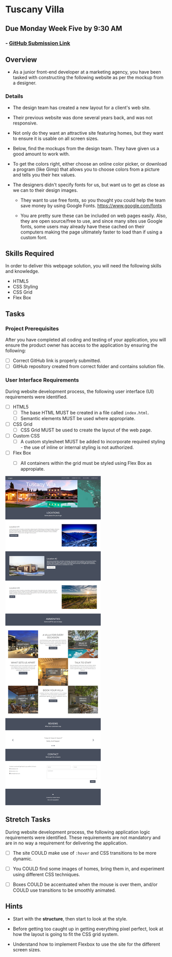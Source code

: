 # Tuscany Villa
## Due Monday Week Five by 9:30 AM

### - [GitHub Submission Link](https://docs.google.com/forms/d/e/1FAIpQLScUEvl_ZgH_OgBu0zbg_WIvB6zBSkkXh7wfxqjv4LwLdBDxLg/viewform)

## Overview
- As a junior front-end developer at a marketing agency, you have been tasked with constructing the following website as per the mockup from a designer.

### Details

- The design team has created a new layout for a client's web site. 

- Their previous website was done several years back, and was not responsive. 

- Not only do they want an attractive site featuring homes, but they want to ensure it is usable on all screen sizes.

- Below, find the mockups from the design team. They have given us a good amount to work with.

- To get the colors right, either choose an online color picker, or download a program (like Gimp) that allows you to choose colors from a picture and tells you their hex values.

- The designers didn't specify fonts for us, but want us to get as close as we can to their design images. 

	- They want to use free fonts, so you thought you could help the team save money by using Google Fonts. https://www.google.com/fonts

    - You are pretty sure these can be included on web pages easily. Also, they are open source/free to use, and since many sites use Google fonts, some users may already have these cached on their computers making the page ultimately faster to load than if using a custom font.

## Skills Required

In order to deliver this webpage solution, you will need the following skills and knowledge.
-  HTML5
-  CSS Styling
-  CSS Grid
-  Flex Box

## Tasks

### Project Prerequisites

After you have completed all coding and testing of your application, you will ensure the product owner has access to the application by ensuring the following:
- [ ] Correct GitHub link is properly submitted.
- [ ] GitHub repository created from correct folder and contains solution file.

### User Interface Requirements

During website development process, the following user interface (UI) requirements were identified.
- [ ] HTML5
  - [ ] The base HTML MUST be created in a file called `index.html`.
  - [ ] Semantic elements MUST be used where appropriate.
- [ ] CSS Grid
  - [ ]	CSS Grid MUST be used to create the layout of the web page.
- [ ] Custom CSS
  - [ ] A custom stylesheet MUST be added to incorporate required styling - the use of inline or internal styling is not authorized.
- [ ] Flex Box
  - [ ] All containers within the grid must be styled using Flex Box as appropiate.



![responsive screenshot](mockup.png)




## Stretch Tasks

During website development process, the following application logic requirements were identified. These requirements are not mandatory and are in no way a requirement for delivering the application.
- [ ] The site COULD make use of `:hover` and CSS transitions to be more dynamic.

- [ ] You COULD find some images of homes, bring them in, and experiment using different CSS techniques.

- [ ] Boxes COULD be accentuated when the mouse is over them, and/or COULD use transitions to be smoothly animated.

## Hints

- Start with the **structure**, then start to look at the style.

- Before getting too caught up in getting everything pixel perfect, look at how the layout is going to fit the CSS grid system.

- Understand how to implement Flexbox to use the site for the different screen sizes.